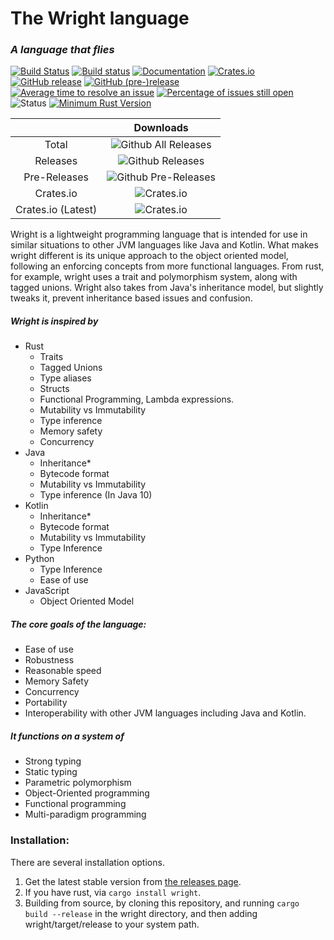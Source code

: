 # The Wright language
### *A language that flies*
[![Build Status](https://travis-ci.org/Wright-Language-Developers/Wright-lang.svg?branch=master)](https://travis-ci.org/Wright-Language-Developers/Wright-lang)
[![Build status](https://ci.appveyor.com/api/projects/status/kh76mn7ly95kish3?svg=true)](https://ci.appveyor.com/project/WrightLanguage/wright-lang)
[![Documentation](https://docs.rs/wright/badge.svg)](https://docs.rs/wright)
[![Crates.io](https://img.shields.io/crates/v/wright.svg)](https://crates.io/crates/wright)
[![GitHub release](https://img.shields.io/github/release/Wright-Language-Developers/Wright-lang.svg)](https://github.com/Wright-Language-Developers/Wright-lang/releases)
[![GitHub (pre-)release](https://img.shields.io/github/release/Wright-Language-Developers/Wright-lang/all.svg)](https://github.com/Wright-Language-Developers/Wright-lang/releases)
[![Average time to resolve an issue](http://isitmaintained.com/badge/resolution/Wright-Language-Developers/Wright-lang.svg)](http://isitmaintained.com/project/Wright-Language-Developers/Wright-lang "Average time to resolve an issue")
[![Percentage of issues still open](http://isitmaintained.com/badge/open/Wright-Language-Developers/Wright-lang.svg)](http://isitmaintained.com/project/Wright-Langauge-Developers/Wright-lang "Percentage of issues still open")
![Status](https://img.shields.io/badge/status-actively--developed-green.svg)
[![Minimum Rust Version](https://img.shields.io/badge/minimum_rust_version-1.30.0-orange.svg)](https://www.rust-lang.org/)


|  | Downloads|
|:---:|:---:|
| Total |![Github All Releases](https://img.shields.io/github/downloads/Wright-Language-Developers/Wright-lang/total.svg) |
| Releases | ![Github Releases](https://img.shields.io/github/downloads/Wright-Language-Developers/Wright-lang/latest/total.svg) |
| Pre-Releases| ![Github Pre-Releases](https://img.shields.io/github/downloads-pre/Wright-Language-Developers/Wright-lang/latest/total.svg) |
| Crates.io | ![Crates.io](https://img.shields.io/crates/d/wright.svg) |
| Crates.io (Latest) | ![Crates.io](https://img.shields.io/crates/dv/wright.svg) |


Wright is a lightweight programming language that is intended for use in similar situations to other JVM languages like
Java and Kotlin. What makes wright different is its unique approach to the object oriented model, following an enforcing
concepts from more functional languages. From rust, for example, wright uses a trait and polymorphism system, along with
tagged unions. Wright also takes from Java's inheritance model, but slightly tweaks it, prevent inheritance based issues 
and confusion.

##### Wright is inspired by
* Rust
    * Traits
    * Tagged Unions
    * Type aliases
    * Structs
    * Functional Programming, Lambda expressions.
    * Mutability vs Immutability
    * Type inference
    * Memory safety
    * Concurrency
* Java
    * Inheritance*
    * Bytecode format
    * Mutability vs Immutability
    * Type inference (In Java 10)
* Kotlin
    * Inheritance*
    * Bytecode format
    * Mutability vs Immutability
    * Type Inference
* Python
    * Type Inference
    * Ease of use
* JavaScript
    * Object Oriented Model

##### The core goals of the language:
* Ease of use
* Robustness
* Reasonable speed
* Memory Safety
* Concurrency
* Portability
* Interoperability with other JVM languages including Java and Kotlin. 

##### It functions on a system of
* Strong typing
* Static typing
* Parametric polymorphism
* Object-Oriented programming
* Functional programming
* Multi-paradigm programming

### Installation:
There are several installation options.
1. Get the latest stable version from [the releases page](https://github.com/Wright-Language-Developers/Wright-lang/releases).
2. If you have rust, via `cargo install wright`.
3. Building from source, by cloning this repository, and running `cargo build --release` in the wright directory, and 
then adding wright/target/release to your system path.
